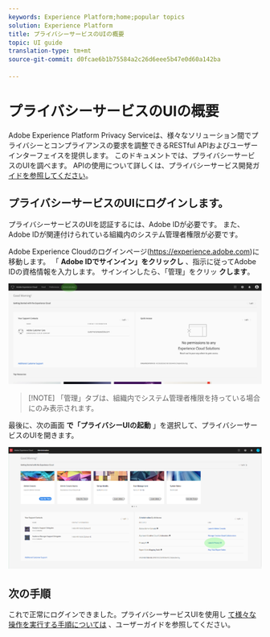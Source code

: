 ```yaml
---
keywords: Experience Platform;home;popular topics
solution: Experience Platform
title: プライバシーサービスのUIの概要
topic: UI guide
translation-type: tm+mt
source-git-commit: d0fcae6b1b75584a2c26d6eee5b47e0d60a142ba

---
```



# プライバシーサービスのUIの概要

Adobe Experience Platform Privacy Serviceは、様々なソリューション間でプライバシーとコンプライアンスの要求を調整できるRESTful APIおよびユーザーインターフェイスを提供します。 このドキュメントでは、プライバシーサービスのUIを調べます。 APIの使用について詳しくは、プライバシーサービス開発ガ [イドを参照してください](../api/getting-started.md)。

## プライバシーサービスのUIにログインします。

プライバシーサービスのUIを認証するには、Adobe IDが必要です。 また、Adobe IDが関連付けられている組織内のシステム管理者権限が必要です。

Adobe Experience Cloudのログインページ(https://experience.adobe.com)に移動します。 「 **Adobe IDでサインイン」をクリックし** 、指示に従ってAdobe IDの資格情報を入力します。 サインインしたら、「管理」をクリッ **クします**。

![「管理」タブ](../images/ui-overview/admin-tab.png)

>[!NOTE] 「管理」タブは、組織内でシステム管理者権限を持っている場合にのみ表示されます。

最後に、次の画面 **で「プライバシーUIの起動** 」を選択して、プライバシーサービスのUIを開きます。

![管理ページ](../images/ui-overview/admin-page.png)

## 次の手順

これで正常にログインできました。プライバシーサービスUIを使用し [て様々な操作を実行する手順については](user-guide.md) 、ユーザーガイドを参照してください。